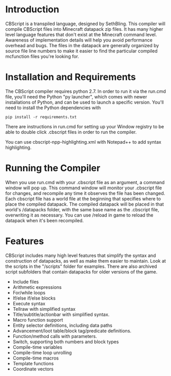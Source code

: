 # Introduction

CBScript is a transpiled language, designed by SethBling. This compiler will compile CBScript files into Minecraft datapack zip files. It has many higher level language features that don't exist at the Minecraft command level. Awareness of implementation details will help you avoid performance overhead and bugs. The files in the datapack are generally organized by source file line numbers to make it easier to find the particular compiled mcfunction files you're looking for.

# Installation and Requirements

The CBScript compiler requires python 2.7. In order to run it via the run.cmd file, you'll need the Python "py launcher", which comes with newer installations of Python, and can be used to launch a specific version. You'll need to install the Python dependencies with

```pip install -r requirements.txt```

There are instructions in run.cmd for setting up your Window registry to be able to double click .cbscript files in order to run the compiler.

You can use cbscript-npp-highlighting.xml with Notepad++ to add syntax highlighting.

# Running the Compiler

When you use run.cmd with your .cbscript file as an argument, a command window will pop up. This command window will monitor your .cbscript file for changes, and recompile any time it observes the file has been changed. Each cbscript file has a world file at the beginning that specifies where to place the compiled datapack. The compiled datapack will be placed in that world's /datapacks folder, with the same base name as the .cbscript file, overwriting it as necessary. You can use /reload in game to reload the datapack when it's been recompiled.

# Features

CBScript includes many high level features that simplify the syntax and construction of datapacks, as well as make them easier to maintain. Look at the scripts in the "/scripts" folder for examples. There are also archived script subfolders that contain datapacks for older versions of the game.

* Include files
* Arithmetic expressions
* For/while loops
* If/else if/else blocks
* Execute syntax
* Tellraw with simplified syntax
* Title/subtitle/actionbar with simplified syntax.
* Macro function support
* Entity selector definitions, including data paths
* Advancement/loot table/block tag/predicate definitions.
* Function/method calls with parameters.
* Switch, supporting both numbers and block types
* Compile-time variables
* Compile-time loop unrolling
* Compile-time macros
* Template functions
* Coordinate vectors
